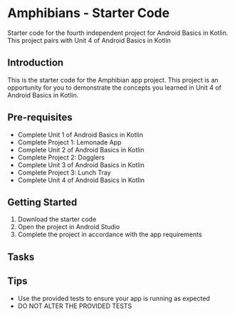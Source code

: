 Amphibians - Starter Code
==================================

Starter code for the fourth independent project for Android Basics in Kotlin. This project pairs
with Unit 4 of Android Basics in Kotlin

Introduction
------------
                                                    
This is the starter code for the Amphibian app project. This project is an opportunity for you to
demonstrate the concepts you learned in Unit 4 of Android Basics in Kotlin.

Pre-requisites
--------------

- Complete Unit 1 of Android Basics in Kotlin
- Complete Project 1: Lemonade App
- Complete Unit 2 of Android Basics in Kotlin
- Complete Project 2: Dogglers
- Complete Unit 3 of Android Basics in Kotlin
- Complete Project 3: Lunch Tray
- Complete Unit 4 of Android Basics in Kotlin

Getting Started
---------------

1. Download the starter code
2. Open the project in Android Studio
3. Complete the project in accordance with the app requirements


Tasks
---------------

Tips
----

- Use the provided tests to ensure your app is running as expected
- DO NOT ALTER THE PROVIDED TESTS
